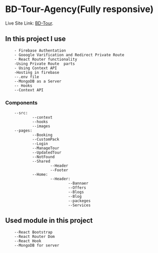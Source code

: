 # BD-Tour-Agency(Fully responsive)

Live Site Link: [BD-Tour](https://bd-tour-7c15d.web.app/).

## In this project I use

        - Firebase Authentation
        - Gooogle Varification and Redirect Private Route
        - React Router functionality
        -Using Private Route  parts
        - Using Context API
        -Hosting in firebase
        --.env file
        --MongoDB as a Server
        -- Hooks
        --Context API

### Components

        --src:
                --context
                --hooks
                --images
        --pages:
                --Booking
                --CustomPack
                --Login
                --ManageTour
                --UpdatedTour
                --NotFound
                --Shared
                        --Header
                        --Footer
                --Home:
                        --Header:
                                --Bannaer
                                --Offers
                                --Blogs
                                --Blog
                                --packeges
                                --Services

## Used module in this project

        --React Bootstrap
        --React Router Dom
        --React Hook
        --MongoDB for server

